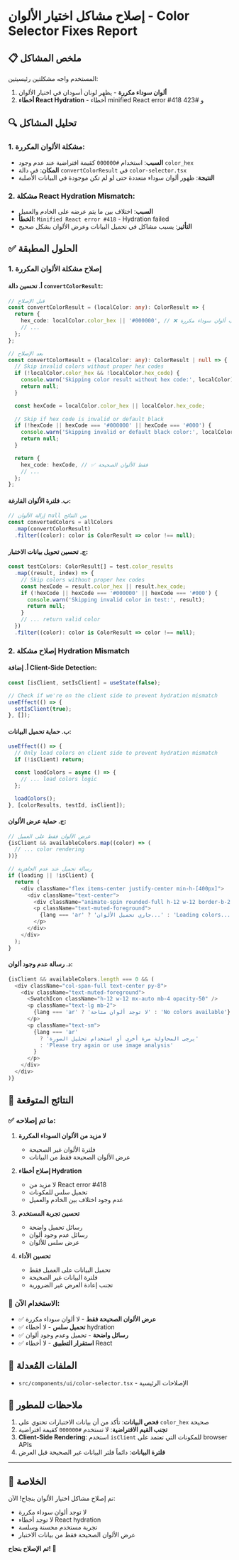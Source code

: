 # إصلاح مشاكل اختيار الألوان - Color Selector Fixes Report

## 📋 **ملخص المشاكل**

المستخدم واجه مشكلتين رئيسيتين:

1. **ألوان سوداء مكررة** - يظهر لونان أسودان في اختيار الألوان
2. **أخطاء React Hydration** - أخطاء minified React error #418 و #423

## 🔍 **تحليل المشاكل**

### **1. مشكلة الألوان المكررة:**
- **السبب**: استخدام `#000000` كقيمة افتراضية عند عدم وجود `color_hex`
- **المكان**: في دالة `convertColorResult` في `color-selector.tsx`
- **النتيجة**: ظهور ألوان سوداء متعددة حتى لو لم تكن موجودة في البيانات الأصلية

### **2. مشكلة React Hydration Mismatch:**
- **السبب**: اختلاف بين ما يتم عرضه على الخادم والعميل
- **الخطأ**: `Minified React error #418` - Hydration failed
- **التأثير**: يسبب مشاكل في تحميل البيانات وعرض الألوان بشكل صحيح

## ✅ **الحلول المطبقة**

### **1. إصلاح مشكلة الألوان المكررة**

#### **أ. تحسين دالة `convertColorResult`:**
```typescript
// قبل الإصلاح
const convertColorResult = (localColor: any): ColorResult => {
  return {
    hex_code: localColor.color_hex || '#000000', // ❌ يسبب ألوان سوداء مكررة
    // ...
  };
};

// بعد الإصلاح
const convertColorResult = (localColor: any): ColorResult | null => {
  // Skip invalid colors without proper hex codes
  if (!localColor.color_hex && !localColor.hex_code) {
    console.warn('Skipping color result without hex code:', localColor);
    return null;
  }

  const hexCode = localColor.color_hex || localColor.hex_code;
  
  // Skip if hex code is invalid or default black
  if (!hexCode || hexCode === '#000000' || hexCode === '#000') {
    console.warn('Skipping invalid or default black color:', localColor);
    return null;
  }

  return {
    hex_code: hexCode, // ✅ فقط الألوان الصحيحة
    // ...
  };
};
```

#### **ب. فلترة الألوان الفارغة:**
```typescript
// إزالة الألوان null من النتائج
const convertedColors = allColors
  .map(convertColorResult)
  .filter((color): color is ColorResult => color !== null);
```

#### **ج. تحسين تحويل بيانات الاختبار:**
```typescript
const testColors: ColorResult[] = test.color_results
  .map((result, index) => {
    // Skip colors without proper hex codes
    const hexCode = result.color_hex || result.hex_code;
    if (!hexCode || hexCode === '#000000' || hexCode === '#000') {
      console.warn('Skipping invalid color in test:', result);
      return null;
    }
    // ... return valid color
  })
  .filter((color): color is ColorResult => color !== null);
```

### **2. إصلاح مشكلة Hydration Mismatch**

#### **أ. إضافة Client-Side Detection:**
```typescript
const [isClient, setIsClient] = useState(false);

// Check if we're on the client side to prevent hydration mismatch
useEffect(() => {
  setIsClient(true);
}, []);
```

#### **ب. حماية تحميل البيانات:**
```typescript
useEffect(() => {
  // Only load colors on client side to prevent hydration mismatch
  if (!isClient) return;

  const loadColors = async () => {
    // ... load colors logic
  };

  loadColors();
}, [colorResults, testId, isClient]);
```

#### **ج. حماية عرض الألوان:**
```typescript
// عرض الألوان فقط على العميل
{isClient && availableColors.map((color) => (
  // ... color rendering
))}

// رسالة تحميل عند عدم الجاهزية
if (loading || !isClient) {
  return (
    <div className="flex items-center justify-center min-h-[400px]">
      <div className="text-center">
        <div className="animate-spin rounded-full h-12 w-12 border-b-2 border-primary mx-auto mb-4"></div>
        <p className="text-muted-foreground">
          {lang === 'ar' ? 'جاري تحميل الألوان...' : 'Loading colors...'}
        </p>
      </div>
    </div>
  );
}
```

#### **د. رسالة عدم وجود ألوان:**
```typescript
{isClient && availableColors.length === 0 && (
  <div className="col-span-full text-center py-8">
    <div className="text-muted-foreground">
      <SwatchIcon className="h-12 w-12 mx-auto mb-4 opacity-50" />
      <p className="text-lg mb-2">
        {lang === 'ar' ? 'لا توجد ألوان متاحة' : 'No colors available'}
      </p>
      <p className="text-sm">
        {lang === 'ar' 
          ? 'يرجى المحاولة مرة أخرى أو استخدام تحليل الصورة' 
          : 'Please try again or use image analysis'
        }
      </p>
    </div>
  </div>
)}
```

## 🎯 **النتائج المتوقعة**

### **✅ ما تم إصلاحه:**

1. **لا مزيد من الألوان السوداء المكررة**
   - فلترة الألوان غير الصحيحة
   - عرض الألوان الصحيحة فقط من البيانات

2. **إصلاح أخطاء Hydration**
   - لا مزيد من React error #418
   - تحميل سلس للمكونات
   - عدم وجود اختلاف بين الخادم والعميل

3. **تحسين تجربة المستخدم**
   - رسائل تحميل واضحة
   - رسائل عدم وجود ألوان
   - عرض سلس للألوان

4. **تحسين الأداء**
   - تحميل البيانات على العميل فقط
   - فلترة البيانات غير الصحيحة
   - تجنب إعادة العرض غير الضرورية

### **📱 الاستخدام الآن:**

- ✅ **عرض الألوان الصحيحة فقط** - لا ألوان سوداء مكررة
- ✅ **تحميل سلس** - لا أخطاء hydration
- ✅ **رسائل واضحة** - تحميل وعدم وجود ألوان
- ✅ **استقرار التطبيق** - لا أخطاء React

## 🔧 **الملفات المُعدلة**

- `src/components/ui/color-selector.tsx` - الإصلاحات الرئيسية

## 📝 **ملاحظات للمطور**

1. **فحص البيانات**: تأكد من أن بيانات الاختبارات تحتوي على `color_hex` صحيحة
2. **تجنب القيم الافتراضية**: لا تستخدم `#000000` كقيمة افتراضية
3. **Client-Side Rendering**: استخدم `isClient` للمكونات التي تعتمد على browser APIs
4. **فلترة البيانات**: دائماً فلتر البيانات غير الصحيحة قبل العرض

---

## 🏁 **الخلاصة**

تم إصلاح مشاكل اختيار الألوان بنجاح! الآن:
- لا توجد ألوان سوداء مكررة
- لا توجد أخطاء React hydration
- تجربة مستخدم محسنة وسلسة
- عرض الألوان الصحيحة فقط من بيانات الاختبار

**تم الإصلاح بنجاح! 🎊**
